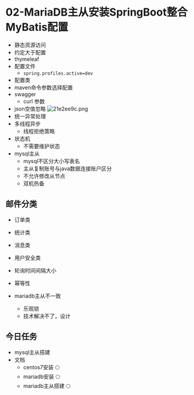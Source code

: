 # 02-MariaDB主从安装SpringBoot整合MyBatis配置

* 静态资源访问
* 约定大于配置
* thymeleaf
* 配置文件
  * `spring.profiles.active=dev`
* 配置类
* maven命令参数选择配置
* swagger
  * curl 参数
* json空值忽略 
![21e2ee9c.png](attachments\21e2ee9c.png)
* 统一异常处理
* 多线程异步
  * 线程拒绝策略
* 状态机
  * 不需要维护状态
* mysql主从
  * mysql不区分大小写表名
  * 主从复制账号与java数据连接账户区分
  * 不允许修改从节点
  * 双机热备

## 邮件分类

* 订单类
* 统计类
* 消息类
* 用户安全类

* 轮询时间间隔大小
* 幂等性
* mariadb主从不一致
  * 乐观锁
  * 技术解决不了，设计 

## 今日任务

* mysql主从搭建
* 文档
  * centos7安装 :full_moon:
  * mariadb安装 :full_moon:
  * mariadb主从搭建 :full_moon: